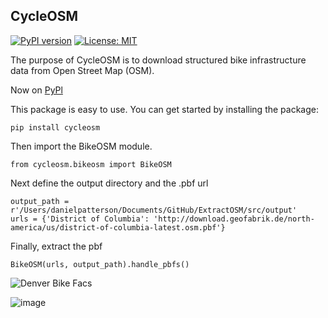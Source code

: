 ## CycleOSM

[![PyPI version](https://img.shields.io/pypi/v/cycleosm.svg)](https://pypi.org/project/cycleosm/)
[![License: MIT](https://img.shields.io/badge/License-MIT-yellow.svg)](https://opensource.org/licenses/MIT)

The purpose of CycleOSM is to download structured bike infrastructure data from Open Street Map (OSM).

Now on [PyPl](https://pypi.org/project/cycleosm/)

This package is easy to use. You can get started by installing the package: 
```
pip install cycleosm
```

Then import the BikeOSM module.  
```
from cycleosm.bikeosm import BikeOSM
```

Next define the output directory and the .pbf url
```
output_path = r'/Users/danielpatterson/Documents/GitHub/ExtractOSM/src/output'
urls = {'District of Columbia': 'http://download.geofabrik.de/north-america/us/district-of-columbia-latest.osm.pbf'}
```

Finally, extract the pbf
```
BikeOSM(urls, output_path).handle_pbfs()
```

![Denver Bike Facs](https://user-images.githubusercontent.com/22425199/218263077-a6554521-5697-40fa-824e-1051c4b46009.png)

![image](https://user-images.githubusercontent.com/22425199/218263087-fe33097f-ae0b-4449-9c7d-3e9585d0d560.png)
